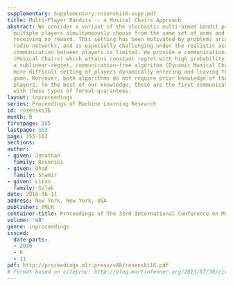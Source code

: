 ```yaml
---
supplementary: Supplementary:rosenski16-supp.pdf
title: Multi-Player Bandits -- a Musical Chairs Approach
abstract: We consider a variant of the stochastic multi-armed bandit problem, where
  multiple players simultaneously choose from the same set of arms and may collide,
  receiving no reward. This setting has been motivated by problems arising in cognitive
  radio networks, and is especially challenging under the realistic assumption that
  communication between players is limited. We provide a communication-free algorithm
  (Musical Chairs) which attains constant regret with high probability, as well as
  a sublinear-regret, communication-free algorithm (Dynamic Musical Chairs) for the
  more difficult setting of players dynamically entering and leaving throughout the
  game. Moreover, both algorithms do not require prior knowledge of the number of
  players. To the best of our knowledge, these are the first communication-free algorithms
  with these types of formal guarantees.
layout: inproceedings
series: Proceedings of Machine Learning Research
id: rosenski16
month: 0
firstpage: 155
lastpage: 163
page: 155-163
sections: 
author:
- given: Jonathan
  family: Rosenski
- given: Ohad
  family: Shamir
- given: Liran
  family: Szlak
date: 2016-06-11
address: New York, New York, USA
publisher: PMLR
container-title: Proceedings of The 33rd International Conference on Machine Learning
volume: '48'
genre: inproceedings
issued:
  date-parts:
  - 2016
  - 6
  - 11
pdf: http://proceedings.mlr.press/v48/rosenski16.pdf
# Format based on citeproc: http://blog.martinfenner.org/2013/07/30/citeproc-yaml-for-bibliographies/
---
```

